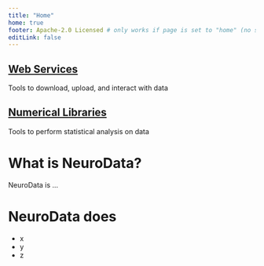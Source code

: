 ```yaml
---
title: "Home"
home: true
footer: Apache-2.0 Licensed # only works if page is set to "home" (no sidebar)
editLink: false
---
```


<div class="features">
  <div class="feature">
    <h2><a href="/services/">Web Services</a></h2>
    <p>Tools to download, upload, and interact with data</p>
  </div>
  <div class="feature">
    <h2><a href="/libraries/">Numerical Libraries</a></h2>
    <p>Tools to perform statistical analysis on data</p>
  </div>
</div>

# What is NeuroData?

NeuroData is ...

# NeuroData does

- x
- y
- z

